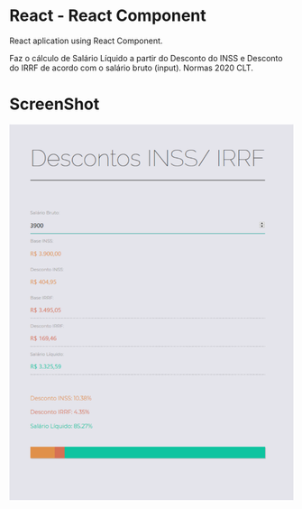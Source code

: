 # React - React Component

React aplication using React Component.

Faz o cálculo de Salário Líquido a partir do Desconto do INSS e Desconto do IRRF de acordo com o salário bruto (input).
Normas 2020 CLT.

# ScreenShot

![Image](https://github.com/CINPIS/IGTIFullStackBootcamp/blob/master/Mod-III/react-salario/react-salary.png?raw=true "React Component")
